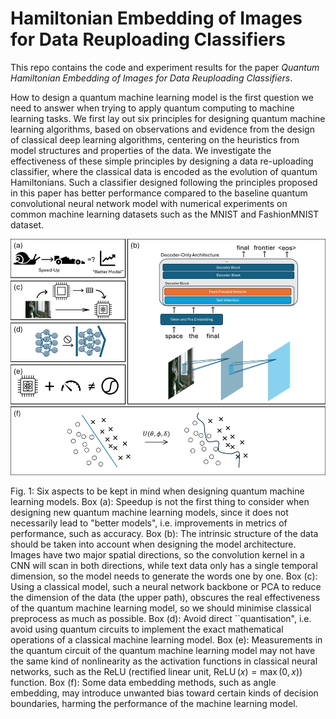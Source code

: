 # Hamiltonian Embedding of Images for Data Reuploading Classifiers

This repo contains the code and experiment results for the paper *Quantum Hamiltonian Embedding of Images for Data  Reuploading Classifiers*. 

How to design a quantum machine learning model is the first question we need to answer when trying to apply quantum computing to machine learning tasks. We first lay out six principles for designing quantum machine learning algorithms, based on observations and evidence from the design of classical deep learning algorithms, centering on the heuristics from model structures and properties of the data. We investigate the effectiveness of these simple principles by designing a data re-uploading classifier, where the classical data is encoded as the evolution of quantum Hamiltonians. Such a classifier designed following the principles proposed in this paper has better performance compared to the baseline quantum convolutional neural network model with numerical experiments on common machine learning datasets such as the MNIST and FashionMNIST dataset. 


![](Picture1.png)

Fig. 1: Six aspects to be kept in mind when designing quantum machine learning models. Box (a): Speedup is not the first thing to consider when designing new quantum machine learning models, since it does not necessarily lead to "better models", i.e. improvements in metrics of performance, such as accuracy. Box (b): The intrinsic structure of the data should be taken into account when designing the model architecture. Images have two major spatial directions, so the convolution kernel in a CNN will scan in both directions, while text data only has a single temporal dimension, so the model needs to generate the words one by one. Box (c): Using a classical model, such a neural network backbone or PCA to reduce the dimension of the data (the upper path), obscures the real effectiveness of the quantum machine learning model, so we should minimise classical preprocess as much as possible. Box (d): Avoid direct ``quantisation", i.e. avoid using quantum circuits to implement the exact mathematical operations of a classical machine learning model. Box (e): Measurements in the quantum circuit of the quantum machine learning model may not have the same kind of nonlinearity as the activation functions in classical neural networks, such as the ReLU (rectified linear unit, $\operatorname{ReLU}(x) = \operatorname{max}(0, x)$) function. Box (f): Some data embedding methods, such as angle embedding, may introduce unwanted bias toward certain kinds of decision boundaries, harming the performance of the machine learning model.